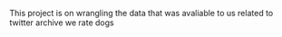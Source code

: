 This project is on wrangling the data that was avaliable to us related to twitter archive we rate dogs
